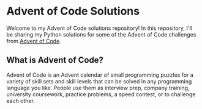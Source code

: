 # Advent of Code Solutions

Welcome to my Advent of Code solutions repository! In this repository, I'll be sharing my Python solutions for some of the Advent of Code challenges from [Advent of Code](https://adventofcode.com/2020).

## What is Advent of Code?

Advent of Code is an Advent calendar of small programming puzzles for a variety of skill sets and skill levels that can be solved in any programming language you like. People use them as interview prep, company training, university coursework, practice problems, a speed contest, or to challenge each other.
